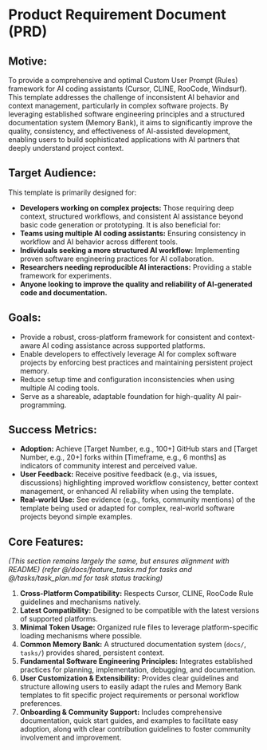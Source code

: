 # Product Requirement Document (PRD)

## Motive:
To provide a comprehensive and optimal Custom User Prompt (Rules) framework for AI coding assistants (Cursor, CLINE, RooCode, Windsurf). This template addresses the challenge of inconsistent AI behavior and context management, particularly in complex software projects. By leveraging established software engineering principles and a structured documentation system (Memory Bank), it aims to significantly improve the quality, consistency, and effectiveness of AI-assisted development, enabling users to build sophisticated applications with AI partners that deeply understand project context.

## Target Audience:
This template is primarily designed for:
*   **Developers working on complex projects:** Those requiring deep context, structured workflows, and consistent AI assistance beyond basic code generation or prototyping.
It is also beneficial for:
*   **Teams using multiple AI coding assistants:** Ensuring consistency in workflow and AI behavior across different tools.
*   **Individuals seeking a more structured AI workflow:** Implementing proven software engineering practices for AI collaboration.
*   **Researchers needing reproducible AI interactions:** Providing a stable framework for experiments.
*   **Anyone looking to improve the quality and reliability of AI-generated code and documentation.**

## Goals:
*   Provide a robust, cross-platform framework for consistent and context-aware AI coding assistance across supported platforms.
*   Enable developers to effectively leverage AI for complex software projects by enforcing best practices and maintaining persistent project memory.
*   Reduce setup time and configuration inconsistencies when using multiple AI coding tools.
*   Serve as a shareable, adaptable foundation for high-quality AI pair-programming.

## Success Metrics:
*   **Adoption:** Achieve [Target Number, e.g., 100+] GitHub stars and [Target Number, e.g., 20+] forks within [Timeframe, e.g., 6 months] as indicators of community interest and perceived value.
*   **User Feedback:** Receive positive feedback (e.g., via issues, discussions) highlighting improved workflow consistency, better context management, or enhanced AI reliability when using the template.
*   **Real-world Use:** See evidence (e.g., forks, community mentions) of the template being used or adapted for complex, real-world software projects beyond simple examples.

## Core Features:
*(This section remains largely the same, but ensures alignment with README)*
*(refer @/docs/feature_tasks.md for tasks and @/tasks/task_plan.md for task status tracking)*
1.  **Cross-Platform Compatibility:** Respects Cursor, CLINE, RooCode Rule guidelines and mechanisms natively.
2.  **Latest Compatibility:** Designed to be compatible with the latest versions of supported platforms.
3.  **Minimal Token Usage:** Organized rule files to leverage platform-specific loading mechanisms where possible.
4.  **Common Memory Bank:** A structured documentation system (`docs/`, `tasks/`) provides shared, persistent context.
5.  **Fundamental Software Engineering Principles:** Integrates established practices for planning, implementation, debugging, and documentation.
6.  **User Customization & Extensibility:** Provides clear guidelines and structure allowing users to easily adapt the rules and Memory Bank templates to fit specific project requirements or personal workflow preferences.
7.  **Onboarding & Community Support:** Includes comprehensive documentation, quick start guides, and examples to facilitate easy adoption, along with clear contribution guidelines to foster community involvement and improvement.
